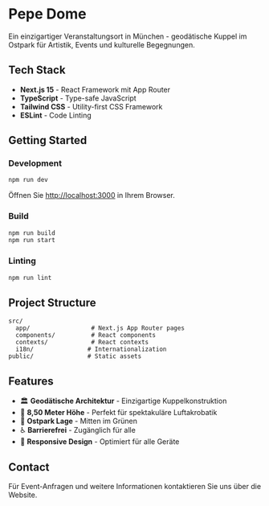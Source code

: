 # Pepe Dome

Ein einzigartiger Veranstaltungsort in München - geodätische Kuppel im Ostpark für Artistik, Events und kulturelle Begegnungen.

## Tech Stack

- **Next.js 15** - React Framework mit App Router
- **TypeScript** - Type-safe JavaScript
- **Tailwind CSS** - Utility-first CSS Framework
- **ESLint** - Code Linting

## Getting Started

### Development

```bash
npm run dev
```

Öffnen Sie [http://localhost:3000](http://localhost:3000) in Ihrem Browser.

### Build

```bash
npm run build
npm run start
```

### Linting

```bash
npm run lint
```

## Project Structure

```
src/
  app/                 # Next.js App Router pages
  components/          # React components
  contexts/            # React contexts
  i18n/               # Internationalization
public/               # Static assets
```

## Features

- 🏛️ **Geodätische Architektur** - Einzigartige Kuppelkonstruktion
- 🎪 **8,50 Meter Höhe** - Perfekt für spektakuläre Luftakrobatik
- 🌿 **Ostpark Lage** - Mitten im Grünen
- ♿ **Barrierefrei** - Zugänglich für alle
- 📱 **Responsive Design** - Optimiert für alle Geräte

## Contact

Für Event-Anfragen und weitere Informationen kontaktieren Sie uns über die Website.